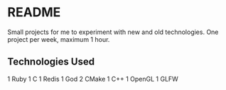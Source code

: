 README
======
Small projects for me to experiment with new and old technologies. One project per week, maximum 1 hour.

Technologies Used
-----------------
1 Ruby
1 C
1 Redis
1 God
2 CMake
1 C++
1 OpenGL
1 GLFW

